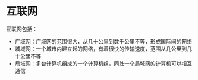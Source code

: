 # 互联网

互联网包括：

* 广域网：广域网的范围很大，从几十公里到数千公里不等，形成国际间的网络
* 城域网：一个城市内建立起的网络，有着很快的传输速度，范围从几公里到几十公里不等
* 局域网：多台计算机组成的一个计算机组，同处一个局域网的计算机可以相互通信